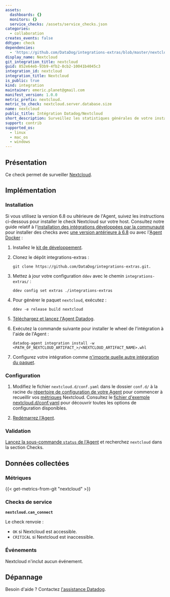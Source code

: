 ```yaml
---
assets:
  dashboards: {}
  monitors: {}
  service_checks: /assets/service_checks.json
categories:
  - collaboration
creates_events: false
ddtype: check
dependencies:
  - 'https://github.com/DataDog/integrations-extras/blob/master/nextcloud/README.md'
display_name: Nextcloud
git_integration_title: nextcloud
guid: 852e64eb-93b9-4fb2-8cb2-10041b4045c3
integration_id: nextcloud
integration_title: Nextcloud
is_public: true
kind: integration
maintainer: emeric.planet@gmail.com
manifest_version: 1.0.0
metric_prefix: nextcloud.
metric_to_check: nextcloud.server.database.size
name: nextcloud
public_title: Intégration Datadog/Nextcloud
short_description: Surveillez les statistiques générales de votre instance Nextcloud.
support: contrib
supported_os:
  - linux
  - mac_os
  - windows
---
```

## Présentation

Ce check permet de surveiller [Nextcloud][1].

## Implémentation

### Installation

Si vous utilisez la version 6.8 ou ultérieure de l'Agent, suivez les instructions ci-dessous pour installer le check Nextcloud sur votre host. Consultez notre guide relatif à l'[installation des intégrations développées par la communauté][2] pour installer des checks avec [une version antérieure à 6.8][3] ou avec l'[Agent Docker][4] :

1. Installez le [kit de développement][5].
2. Clonez le dépôt integrations-extras :

    ```
    git clone https://github.com/DataDog/integrations-extras.git.
    ```

3. Mettez à jour votre configuration `ddev` avec le chemin `integrations-extras/` :

    ```
    ddev config set extras ./integrations-extras
    ```

4. Pour générer le paquet `nextcloud`, exécutez :

    ```
    ddev -e release build nextcloud
    ```

5. [Téléchargez et lancez l'Agent Datadog][6].
6. Exécutez la commande suivante pour installer le wheel de l'intégration à l'aide de l'Agent :

    ```
    datadog-agent integration install -w <PATH_OF_NEXTCLOUD_ARTIFACT_>/<NEXTCLOUD_ARTIFACT_NAME>.whl
    ```

7. Configurez votre intégration comme [n'importe quelle autre intégration du paquet][7].

### Configuration

1. Modifiez le fichier `nextcloud.d/conf.yaml` dans le dossier `conf.d/` à la racine du [répertoire de configuration de votre Agent][8] pour commencer à recueillir vos [métriques](#metrics) Nextcloud.
  Consultez le [fichier d'exemple nextcloud.d/conf.yaml][9] pour découvrir toutes les options de configuration disponibles.

2. [Redémarrez l'Agent][10].

### Validation

[Lancez la sous-commande `status` de l'Agent][11] et recherchez `nextcloud` dans la section Checks.

## Données collectées

### Métriques
{{< get-metrics-from-git "nextcloud" >}}


### Checks de service

**`nextcloud.can_connect`**

Le check renvoie :

* `OK` si Nextcloud est accessible.
* `CRITICAL` si Nextcloud est inaccessible.


### Événements

Nextcloud n'inclut aucun événement.

## Dépannage

Besoin d'aide ? Contactez [l'assistance Datadog][13].

[1]: https://nextcloud.com
[2]: https://docs.datadoghq.com/fr/agent/guide/community-integrations-installation-with-docker-agent
[3]: https://docs.datadoghq.com/fr/agent/guide/community-integrations-installation-with-docker-agent/?tab=agentpriorto68
[4]: https://docs.datadoghq.com/fr/agent/guide/community-integrations-installation-with-docker-agent/?tab=docker
[5]: https://docs.datadoghq.com/fr/developers/integrations/new_check_howto/#developer-toolkit
[6]: https://app.datadoghq.com/account/settings#agent
[7]: https://docs.datadoghq.com/fr/getting_started/integrations
[8]: https://docs.datadoghq.com/fr/agent/guide/agent-configuration-files/#agent-configuration-directory
[9]: https://github.com/DataDog/integrations-extras/blob/master/nextcloud/datadog_checks/nextcloud/data/conf.yaml.example
[10]: https://docs.datadoghq.com/fr/agent/guide/agent-commands/#start-stop-and-restart-the-agent
[11]: https://docs.datadoghq.com/fr/agent/guide/agent-commands/#service-status
[12]: https://github.com/DataDog/integrations-extras/blob/master/nextcloud/metadata.csv
[13]: https://docs.datadoghq.com/fr/help


